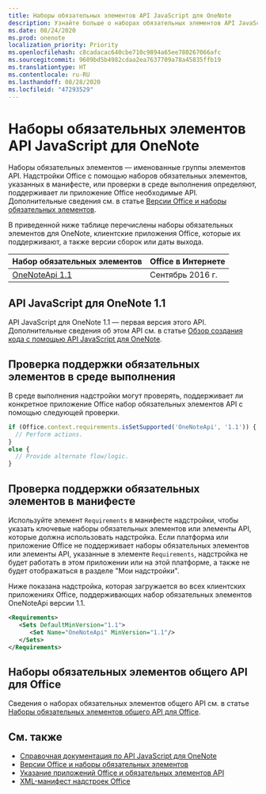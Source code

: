 ```yaml
---
title: Наборы обязательных элементов API JavaScript для OneNote
description: Узнайте больше о наборах обязательных элементов API JavaScript для OneNote.
ms.date: 08/24/2020
ms.prod: onenote
localization_priority: Priority
ms.openlocfilehash: c8cadacac640cbe710c9894a65ee780267066afc
ms.sourcegitcommit: 9609bd5b4982cdaa2ea7637709a78a45835ffb19
ms.translationtype: HT
ms.contentlocale: ru-RU
ms.lasthandoff: 08/28/2020
ms.locfileid: "47293529"
---
```

# <a name="onenote-javascript-api-requirement-sets"></a>Наборы обязательных элементов API JavaScript для OneNote

Наборы обязательных элементов — именованные группы элементов API. Надстройки Office с помощью наборов обязательных элементов, указанных в манифесте, или проверки в среде выполнения определяют, поддерживает ли приложение Office необходимые API. Дополнительные сведения см. в статье [Версии Office и наборы обязательных элементов](../../develop/office-versions-and-requirement-sets.md).

В приведенной ниже таблице перечислены наборы обязательных элементов для OneNote, клиентские приложения Office, которые их поддерживают, а также версии сборок или даты выхода.

|  Набор обязательных элементов  |  Office в Интернете |
|:-----|:-----|
| [OneNoteApi 1.1](/javascript/api/onenote?view=onenote-js-1.1)  | Сентябрь 2016 г. |  

## <a name="onenote-javascript-api-11"></a>API JavaScript для OneNote 1.1

API JavaScript для OneNote 1.1 — первая версия этого API. Дополнительные сведения об этом API см. в статье [Обзор создания кода с помощью API JavaScript для OneNote](../../onenote/onenote-add-ins-programming-overview.md).

## <a name="runtime-requirement-support-check"></a>Проверка поддержки обязательных элементов в среде выполнения

В среде выполнения надстройки могут проверять, поддерживает ли конкретное приложение Office набор обязательных элементов API с помощью следующей проверки.

```js
if (Office.context.requirements.isSetSupported('OneNoteApi', '1.1')) {
  // Perform actions.
}
else {
  // Provide alternate flow/logic.
}
```

## <a name="manifest-based-requirement-support-check"></a>Проверка поддержки обязательных элементов в манифесте

Используйте элемент `Requirements` в манифесте надстройки, чтобы указать ключевые наборы обязательных элементов или элементы API, которые должна использовать надстройка. Если платформа или приложение Office не поддерживает наборы обязательных элементов или элементы API, указанные в элементе `Requirements`, надстройка не будет работать в этом приложении или на этой платформе, а также не будет отображаться в разделе "Мои надстройки".

Ниже показана надстройка, которая загружается во всех клиентских приложениях Office, поддерживающих набор обязательных элементов OneNoteApi версии 1.1.

```xml
<Requirements>
   <Sets DefaultMinVersion="1.1">
      <Set Name="OneNoteApi" MinVersion="1.1"/>
   </Sets>
</Requirements>
```

## <a name="office-common-api-requirement-sets"></a>Наборы обязательных элементов общего API для Office

Сведения о наборах обязательных элементов общего API см. в статье [Наборы обязательных элементов общего API для Office](office-add-in-requirement-sets.md).

## <a name="see-also"></a>См. также

- [Справочная документация по API JavaScript для OneNote](/javascript/api/onenote)
- [Версии Office и наборы обязательных элементов](../../develop/office-versions-and-requirement-sets.md)
- [Указание приложений Office и обязательных элементов API](../../develop/specify-office-hosts-and-api-requirements.md)
- [XML-манифест надстроек Office](../../develop/add-in-manifests.md)
